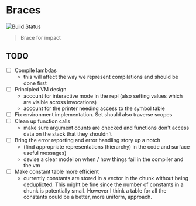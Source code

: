 # Braces

[![Build Status](https://travis-ci.com/certainty/braces.svg?token=4u7ZeAMZynyk9xmAA6Tm&branch=main)](https://travis-ci.com/certainty/braces)


> Brace for impact


## TODO

- [ ] Compile lambdas
    * this will affect the way we represent compilations and should be done first
- [ ] Principled VM design 
    * account for interactive mode in the repl (also setting values which are visible across invocations)
    * account for the printer needing access to the symbol table 
- [ ] Fix environment implementation. Set should also traverse scopes 
- [ ] Clean up function calls 
    * make sure argument counts are checked and functions don't access data on the stack that they shouldn't
- [ ] Bring the error reporting and error handling story up a notch 
    * (find appropriate representations (hierarchy) in the code and surface useful messages)
    * devise a clear model on when / how things fail in the compiler and the vm
- [ ] Make constant table more efficient
    * currently constants are stored in a vector in the chunk without being deduplicted. This might be fine since the number of constants in a chunk is potentially small.
      However I think a table for all the constants could be a better, more uniform, approach. 

